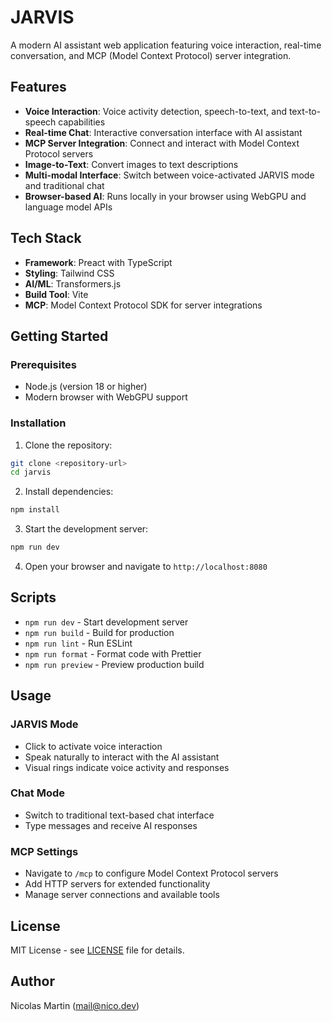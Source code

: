 # JARVIS

A modern AI assistant web application featuring voice interaction, real-time conversation, and MCP (Model Context Protocol) server integration.

## Features

- **Voice Interaction**: Voice activity detection, speech-to-text, and text-to-speech capabilities
- **Real-time Chat**: Interactive conversation interface with AI assistant
- **MCP Server Integration**: Connect and interact with Model Context Protocol servers
- **Image-to-Text**: Convert images to text descriptions
- **Multi-modal Interface**: Switch between voice-activated JARVIS mode and traditional chat
- **Browser-based AI**: Runs locally in your browser using WebGPU and language model APIs

## Tech Stack

- **Framework**: Preact with TypeScript
- **Styling**: Tailwind CSS
- **AI/ML**: Transformers.js
- **Build Tool**: Vite
- **MCP**: Model Context Protocol SDK for server integrations

## Getting Started

### Prerequisites

- Node.js (version 18 or higher)
- Modern browser with WebGPU support

### Installation

1. Clone the repository:
```bash
git clone <repository-url>
cd jarvis
```

2. Install dependencies:
```bash
npm install
```

3. Start the development server:
```bash
npm run dev
```

4. Open your browser and navigate to `http://localhost:8080`

## Scripts

- `npm run dev` - Start development server
- `npm run build` - Build for production
- `npm run lint` - Run ESLint
- `npm run format` - Format code with Prettier
- `npm run preview` - Preview production build

## Usage

### JARVIS Mode
- Click to activate voice interaction
- Speak naturally to interact with the AI assistant
- Visual rings indicate voice activity and responses

### Chat Mode
- Switch to traditional text-based chat interface
- Type messages and receive AI responses

### MCP Settings
- Navigate to `/mcp` to configure Model Context Protocol servers
- Add HTTP servers for extended functionality
- Manage server connections and available tools

## License

MIT License - see [LICENSE](LICENSE) file for details.

## Author

Nicolas Martin (mail@nico.dev)